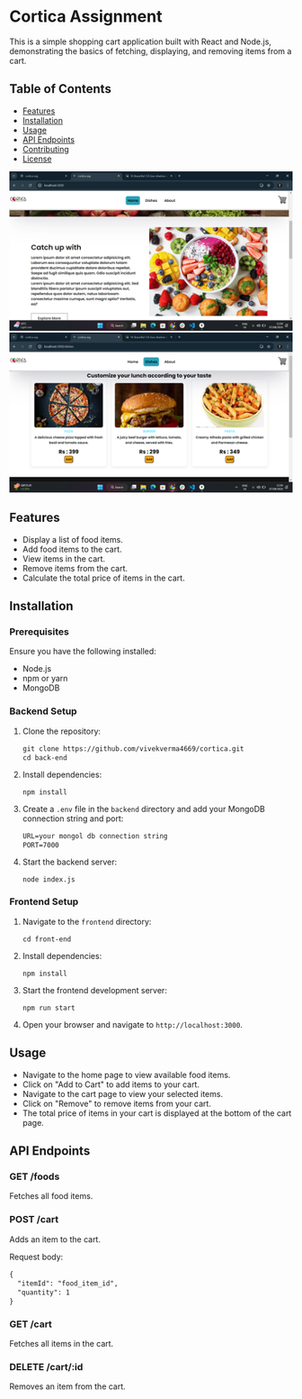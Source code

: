  <h1>Cortica Assignment</h1>
   <p>This is a simple shopping cart application built with React and Node.js, demonstrating the basics of fetching, displaying, and removing items from a cart.</p>
    
   <h2>Table of Contents</h2>
    <ul>
      <li><a href="#features">Features</a></li>
      <li><a href="#installation">Installation</a></li>
      <li><a href="#usage">Usage</a></li>
      <li><a href="#api-endpoints">API Endpoints</a></li>
      <li><a href="#contributing">Contributing</a></li>
      <li><a href="#license">License</a></li>
    </ul>
    
  <img src="./front-end/src/images/Screenshot (5).png">
  <img src="./front-end/src/images/Screenshot (6).png">
  <!-- <img src=""> -->
  <h2>Features</h2>
    <ul>
      <li>Display a list of food items.</li>
      <li>Add food items to the cart.</li>
      <li>View items in the cart.</li>
      <li>Remove items from the cart.</li>
      <li>Calculate the total price of items in the cart.</li>
    </ul>
    
   <h2 id="installation">Installation</h2>
    <h3>Prerequisites</h3>
    <p>Ensure you have the following installed:</p>
    <ul>
      <li>Node.js</li>
      <li>npm or yarn</li>
      <li>MongoDB</li>
    </ul>
    
   <h3>Backend Setup</h3>
    <ol>
      <li>Clone the repository:
        <pre><code>git clone https://github.com/vivekverma4669/cortica.git
cd back-end</code></pre>
      </li>
      <li>Install dependencies:
        <pre><code>npm install</code></pre>
      </li>
      <li>Create a <code>.env</code> file in the <code>backend</code> directory and add your MongoDB connection string and port:
        <pre><code>URL=your mongol db connection string
PORT=7000</code></pre>
      </li>
      <li>Start the backend server:
        <pre><code>node index.js</code></pre>
      </li>
    </ol>
    
  <h3>Frontend Setup</h3>
    <ol>
      <li>Navigate to the <code>frontend</code> directory:
        <pre><code>cd front-end</code></pre>
      </li>
      <li>Install dependencies:
        <pre><code>npm install</code></pre>
      </li>
      <li>Start the frontend development server:
        <pre><code>npm run start</code></pre>
      </li>
      <li>Open your browser and navigate to <code>http://localhost:3000</code>.</li>
    </ol>
    
  <h2>Usage</h2>
    <ul>
      <li>Navigate to the home page to view available food items.</li>
      <li>Click on "Add to Cart" to add items to your cart.</li>
      <li>Navigate to the cart page to view your selected items.</li>
      <li>Click on "Remove" to remove items from your cart.</li>
      <li>The total price of items in your cart is displayed at the bottom of the cart page.</li>
    </ul>
    
  <h2>API Endpoints</h2>
    <h3>GET /foods</h3>
    <p>Fetches all food items.</p>
    
  <h3>POST /cart</h3>
    <p>Adds an item to the cart.</p>
    <p>Request body:</p>
    <pre><code>{
  "itemId": "food_item_id",
  "quantity": 1
}</code></pre>
    
   <h3>GET /cart</h3>
    <p>Fetches all items in the cart.</p>
    
  <h3>DELETE /cart/:id</h3>
    <p>Removes an item from the cart.</p>
    
  
   
  </div>
</body>
</html>
